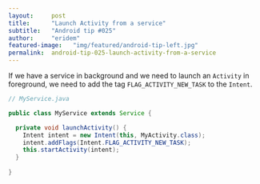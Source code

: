 ```yaml
---
layout:     post
title:      "Launch Activity from a service"
subtitle:   "Android tip #025"
author:     "eridem"
featured-image:   "img/featured/android-tip-left.jpg"
permalink:  android-tip-025-launch-activity-from-a-service
---
```


If we have a service in background and we need to launch an `Activity` in foreground, we need to add the tag `FLAG_ACTIVITY_NEW_TASK` to the `Intent`.

```java
// MyService.java

public class MyService extends Service {

  private void launchActivity() {
    Intent intent = new Intent(this, MyActivity.class);
    intent.addFlags(Intent.FLAG_ACTIVITY_NEW_TASK);
    this.startActivity(intent);
  }
  
}
```
